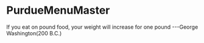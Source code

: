 PurdueMenuMaster
================

If you eat on pound food, your weight will increase for one pound
                                              ---George Washington(200 B.C.)